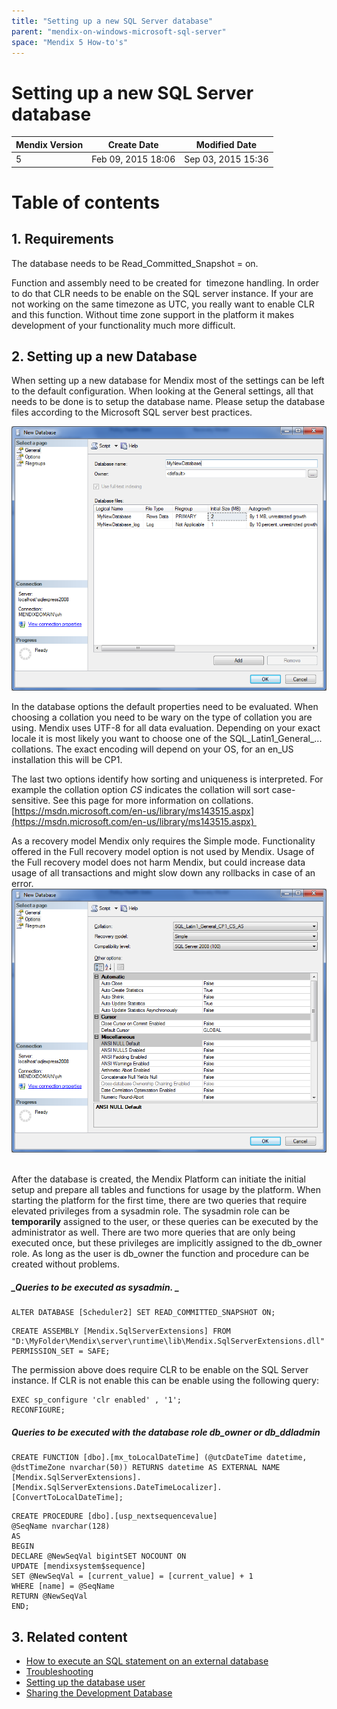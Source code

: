 ```yaml
---
title: "Setting up a new SQL Server database"
parent: "mendix-on-windows-microsoft-sql-server"
space: "Mendix 5 How-to's"
---
```

# Setting up a new SQL Server database

<table><thead><tr><th class="confluenceTh">Mendix Version</th><th class="confluenceTh">Create Date</th><th colspan="1" class="confluenceTh">Modified Date</th></tr></thead><tbody><tr><td class="confluenceTd">5</td><td class="confluenceTd">Feb 09, 2015 18:06</td><td colspan="1" class="confluenceTd">Sep 03, 2015 15:36</td></tr></tbody></table>



# Table of contents

## 1. Requirements

The database needs to be Read_Committed_Snapshot = on.

Function and assembly need to be created for  timezone handling. In order to do that CLR needs to be enable on the SQL server instance. If your are not working on the same timezone as UTC, you really want to enable CLR and this function. Without time zone support in the platform it makes development of your functionality much more difficult.

## 2\. Setting up a new Database

When setting up a new database for Mendix most of the settings can be left to the default configuration. When looking at the General settings, all that needs to be done is to setup the database name. Please setup the database files according to the Microsoft SQL server best practices.

![](attachments/9535679/9764918.png)

In the database options the default properties need to be evaluated. When choosing a collation you need to be wary on the type of collation you are using. Mendix uses UTF-8 for all data evaluation. Depending on your exact locale it is most likely you want to choose one of the SQL_Latin1_General_... collations. The exact encoding will depend on your OS, for an en_US installation this will be CP1\.  

The last two options identify how sorting and uniqueness is interpreted. For example the collation option _CS_ indicates the collation will sort case-sensitive. See this page for more information on collations.[https://msdn.microsoft.com/en-us/library/ms143515.aspx](https://msdn.microsoft.com/en-us/library/ms143515.aspx) 

As a recovery model Mendix only requires the Simple mode. Functionality offered in the Full recovery model option is not used by Mendix. Usage of the Full recovery model does not harm Mendix, but could increase data usage of all transactions and might slow down any rollbacks in case of an error. 
![](attachments/9535679/9764919.png) 

After the database is created, the Mendix Platform can initiate the initial setup and prepare all tables and functions for usage by the platform. When starting the platform for the first time, there are two queries that require elevated privileges from a sysadmin role. The sysadmin role can be **temporarily** assigned to the user, or these queries can be executed by the administrator as well.
There are two more queries that are only being executed once, but these privileges are implicitly assigned to the db_owner role. As long as the user is db_owner the function and procedure can be created without problems.

##### _Queries to be executed as sysadmin. _

```
ALTER DATABASE [Scheduler2] SET READ_COMMITTED_SNAPSHOT ON;
```

```
CREATE ASSEMBLY [Mendix.SqlServerExtensions] FROM "D:\MyFolder\Mendix\server\runtime\lib\Mendix.SqlServerExtensions.dll" WITH PERMISSION_SET = SAFE;
```

The permission above does require CLR to be enable on the SQL Server instance. If CLR is not enable this can be enable using the following query:

```
EXEC sp_configure 'clr enabled' , '1';
RECONFIGURE;
```

##### Queries to be executed with the database role db_owner or db_ddladmin

```
CREATE FUNCTION [dbo].[mx_toLocalDateTime] (@utcDateTime datetime, @dstTimeZone nvarchar(50)) RETURNS datetime AS EXTERNAL NAME [Mendix.SqlServerExtensions].[Mendix.SqlServerExtensions.DateTimeLocalizer].[ConvertToLocalDateTime];
```

```
CREATE PROCEDURE [dbo].[usp_nextsequencevalue]
@SeqName nvarchar(128)
AS
BEGIN
DECLARE @NewSeqVal bigintSET NOCOUNT ON
UPDATE [mendixsystem$sequence]
SET @NewSeqVal = [current_value] = [current_value] + 1
WHERE [name] = @SeqName
RETURN @NewSeqVal
END;
```

## 3\. Related content

*   [How to execute an SQL statement on an external database](/bestpractices/how-to-execute-an-sql-statement-on-an-external-database)
*   [Troubleshooting](/howto50/troubleshooting)
*   [Setting up the database user](/howto50/setting-up-the-database-user)
*   [Sharing the Development Database](/howto50/sharing-the-development-database)
